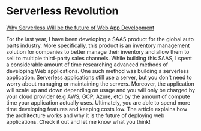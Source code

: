 # Serverless Revolution

[Why Serverless Will be the future of Web App Development](https://medium.com/serverless-transformation/what-a-typical-100-serverless-architecture-looks-like-in-aws-40f252cd0ecb)

For the last year, I have been developing a SAAS product for the global auto parts industry. More specifically, this product is an inventory management solution for companies to better manage their inventory and allow them to sell to multiple third-party sales channels. While building this SAAS, I spent a considerable amount of time researching advanced methods of developing Web applications. One such method was building a serverless application. Serverless applications still use a server, but you don't need to worry about managing or maintaining the servers. Moreover, the application will scale up and down depending on usage and you will only be charged by your cloud provider (e.g AWS, GCP, Azure, etc) by the amount of compute time your application actually uses. Ultimately, you are able to spend more time developing features and keeping costs low. The article explains how the architecture works and why it is the future of deploying web applications. Check it out and let me know what you think!
